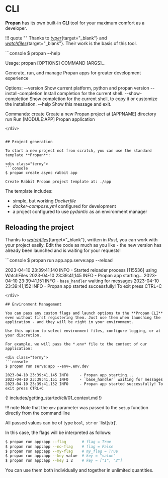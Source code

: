 # CLI

**Propan** has its own built-in **CLI** tool for your maximum comfort as a developer.

!!! quote ""
    Thanks to [*typer*](https://typer.tiangolo.com/){target="_blank"} and [*watchfiles*](https://watchfiles.helpmanual.io/){target="_blank"}. Their work is the basis of this tool.

<div class="termy">
```console
$ propan --help

Usage: propan [OPTIONS] COMMAND [ARGS]...

  Generate, run, and manage Propan apps for greater development experience

Options:
  --version             Show current platform, python and propan version
  --install-completion  Install completion for the current shell.
  --show-completion     Show completion for the current shell, to copy it or
                        customize the installation.
  --help                Show this message and exit.

Commands:
  create  Create a new Propan project at [APPNAME] directory
  run     Run [MODULE:APP] Propan application
```
</div>


## Project generation

To start a new project not from scratch, you can use the standard template **Propan**:

<div class="termy">
```console
$ propan create async rabbit app

Create Rabbit Propan project template at: ./app
```
</div>

The template includes:

* simple, but working *Dockerfile*
* *docker-compose.yml* configured for development
* a project configured to use *pydantic* as an environment manager

## Reloading the project

Thanks to [*watchfiles*](https://watchfiles.helpmanual.io/){target="_blank"}, written in *Rust*, you can
work with your project easily. Edit the code as much as you like - the new version has already been launched and is waiting for your requests!

<div class="termy">
```console
$ propan run app.app.serve:app --reload

2023-04-10 23:39:41,140 INFO     - Started reloader process [115536] using WatchFiles
2023-04-10 23:39:41,145 INFO     - Propan app starting...
2023-04-10 23:39:41,151 INFO     - `base_handler` waiting for messages
2023-04-10 23:39:41,152 INFO     - Propan app started successfully! To exit press CTRL+C
```
</div>

## Environment Management

You can pass any custom flags and launch options to the **Propan CLI** even without first registering them. Just use them when launching the application - and they will be right in your environment.

Use this option to select environment files, configure logging, or at your discretion.

For example, we will pass the *.env* file to the context of our application:

<div class="termy">
```console
$ propan run serve:app --env=.env.dev

2023-04-10 23:39:41,145 INFO     - Propan app starting...
2023-04-10 23:39:41,151 INFO     - `base_handler` waiting for messages
2023-04-10 23:39:41,152 INFO     - Propan app started successfully! To exit press CTRL+C
```
</div>

{! includes/getting_started/cli/01_context.md !}

!!! note
    Note that the `env` parameter was passed to the `setup` function directly from the command line

All passed values can be of type `bool`, `str` or `list[str]'.

In this case, the flags will be interpreted as follows:

```bash
$ propan run app:app --flag       # flag = True
$ propan run app:app --no-flag    # flag = False
$ propan run app:app --my-flag    # my_flag = True
$ propan run app:app --key value  # key = "value"
$ propan run app:app --key 1 2    # key = ["1", "2"]
```
You can use them both individually and together in unlimited quantities.